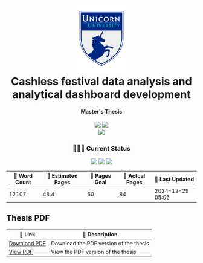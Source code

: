 <h1 align="center">
  <br>
  <img src="./figures/uu-icon.png" alt="Unicorn University" width="150"/>
  <br>
  Cashless festival data analysis and analytical dashboard development
  <br>
</h1>

<h4 align="center">Master's Thesis</h4>

<p align="center">
    <img src="https://img.shields.io/badge/University-Unicorn%20University-darkblue" />
    <img src="https://img.shields.io/badge/Supervisor-Mgr._Václav_Alt-white" />
    <br/>
    <img src="https://img.shields.io/badge/Field-Software_Engineering_and_Big_Data-moccasin" />
</p>

<h3 align="center">👨🏻‍🔬 Current Status</h3>
<p align="center">
  <img src="https://img.shields.io/badge/Research-100%25-lime" />
  <img src="https://img.shields.io/badge/Development-90%25-green" />
  <img src="https://img.shields.io/badge/Thesis-80.7%25-yellow" />
</p>

<table align="center">
    <thead>
        <tr>
            <th>💬 Word Count</th>
            <th>📄 Estimated Pages</th>
            <th>🎯 Pages Goal</th>
            <th>📔 Actual Pages </th>
            <th>📆 Last Updated</th>
        </tr>
    </thead>
    <tbody>
        <tr>
            <td><!-- word-count-start -->12107<!-- word-count-end --></td>
            <td><!-- estimated-pages-start -->48.4<!-- estimated-pages-end --></td>
            <td>60</td>
            <td><!-- actual-pages-start -->84<!-- actual-pages-end --></td>
            <td><!-- last-updated-start -->2024-12-29 05:06<!-- last-updated-end --></td>
        </tr>
    </tbody>
</table>

## Thesis PDF

<table align="center">
    <thead>
        <tr>
            <th>🔗 Link</th>
            <th>📄 Description</th>
        </tr>
    </thead>
    <tbody>
        <tr>
            <td><a href="https://raw.githubusercontent.com/filipditrich/master-thesis/main/thesis/dist/main.pdf">Download PDF</a></td>
            <td>Download the PDF version of the thesis</td>
        </tr>
        <tr>
            <td><a href="https://docs.google.com/viewer?url=https://raw.githubusercontent.com/filipditrich/master-thesis/main/thesis/dist/main.pdf">View PDF</a></td>
            <td>View the PDF version of the thesis</td>
        </tr>
    </tbody>
</table>